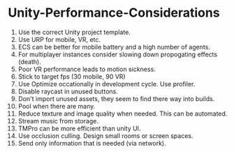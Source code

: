 # Unity-Performance-Considerations

1. Use the correct Unity project template.
2. Use URP for mobile, VR, etc.
3. ECS can be better for mobile battery and a high number of agents.
4. For multiplayer instances consider slowing down propogating effects (death).
5. Poor VR performance leads to motion sickness.
6. Stick to target fps (30 mobile, 90 VR)
7. Use Optimize occationally in development cycle. Use profiler.
8. Disable raycast in unused buttons.
9. Don't import unused assets, they seem to find there way into builds.
10. Pool when there are many.
11. Reduce texture and image quality when needed. This can be automated.
12. Stream music from storage.
13. TMPro can be more efficient than unity UI.
14. Use occlusion culling. Design small rooms or screen spaces.
15. Send only information that is needed (via network).
